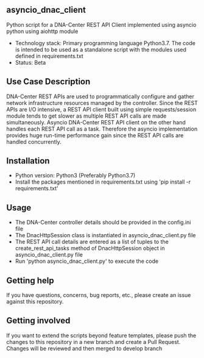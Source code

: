 ## asyncio_dnac_client
Python script for a DNA-Center REST API Client implemented using asyncio python using aiohttp module

* Technology stack: Primary programming language Python3.7. The code is intended to be used as a standalone script with the modules used defined in requirements.txt
* Status:  Beta

## Use Case Description

DNA-Center REST APIs are used to programmatically configure and gather network infrastructure resources managed by the controller. Since the REST APIs are I/O intensive, a REST API client built using simple requests/session module tends to get slower as multiple REST API calls are made simultaneously. Asyncio DNA-Center REST API client on the other hand handles each REST API call as a task. Therefore the asyncio implementation provides huge run-time performance gain since the REST API calls are handled concurrently.

## Installation

* Python version: Python3 (Preferably Python3.7)
* Install the packages mentioned in requirements.txt using 'pip install -r requirements.txt'

## Usage

* The DNA-Center controller details should be provided in the config.ini file
* The DnacHttpSession class is instantiated in asyncio_dnac_client.py file
* The REST API call details are entered as a list of tuples to the create_rest_api_tasks method of DnacHttpSession object in asyncio_dnac_client.py file
* Run 'python asyncio_dnac_client.py' to execute the code

## Getting help

If you have questions, concerns, bug reports, etc., please create an issue against this repository.

## Getting involved

If you want to extend the scripts beyond feature templates, please push the changes to this repository in a new branch and create a Pull Request. Changes will be reviewed and then merged to develop branch
